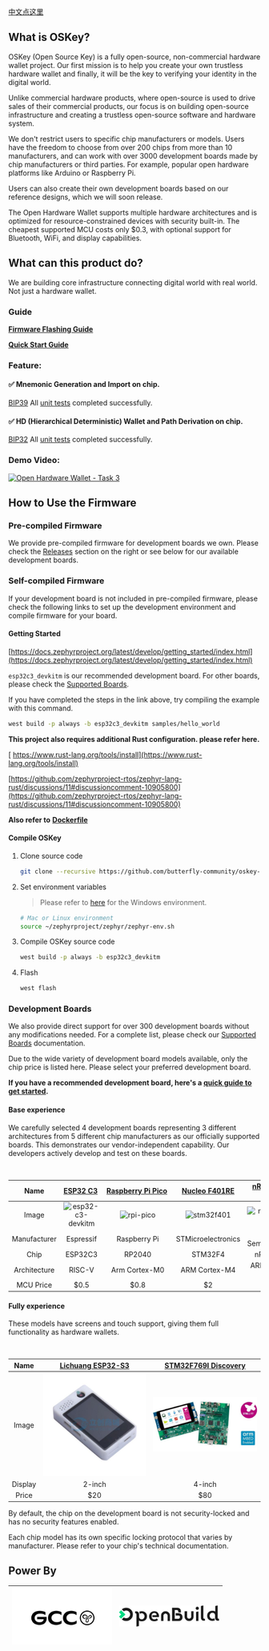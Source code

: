 [中文点这里](./README_zh.md)

## What is OSKey?

OSKey (Open Source Key) is a fully open-source, non-commercial hardware wallet project. Our first mission is to help you create your own trustless hardware wallet and finally, it will be the key to verifying your identity in the digital world.

Unlike commercial hardware products, where open-source is used to drive sales of their commercial products, our focus is on building open-source infrastructure and creating a trustless open-source software and hardware system.

We don't restrict users to specific chip manufacturers or models. Users have the freedom to choose from over 200 chips from more than 10 manufacturers, and can work with over 3000 development boards made by chip manufacturers or third parties. For example, popular open hardware platforms like Arduino or Raspberry Pi.

Users can also create their own development boards based on our reference designs, which we will soon release.

The Open Hardware Wallet supports multiple hardware architectures and is optimized for resource-constrained devices with security built-in. The cheapest supported MCU costs only $0.3, with optional support for Bluetooth, WiFi, and display capabilities.

## What can this product do?

We are building core infrastructure connecting digital world with real world. Not just a hardware wallet.

### **Guide**

**[Firmware Flashing Guide](https://github.com/butterfly-community/oskey-irmware/tree/master/doc/board)**

**[Quick Start Guide](https://github.com/butterfly-community/oskey-firmware/tree/master/doc/start)**

### Feature:

#### ✅ Mnemonic Generation and Import on chip.

[BIP39](https://github.com/bitcoin/bips/blob/master/bip-0039.mediawiki) All [unit tests](https://github.com/butterfly-community/-lib-wallets/blob/main/src/mnemonic.rs) completed successfully.

#### ✅ HD (Hierarchical Deterministic) Wallet and Path Derivation on chip.

[BIP32](https://github.com/bitcoin/bips/blob/master/bip-0032.mediawiki) All [unit tests](https://github.com/butterfly-community/oskey-lib-wallets/blob/main/src/wallets.rs) completed successfully.

### Demo Video:

[![Open Hardware Wallet - Task 3](https://res.cloudinary.com/marcomontalbano/image/upload/v1736601213/video_to_markdown/images/youtube--Tk8S3mavd5I-c05b58ac6eb4c4700831b2b3070cd403.jpg)](https://www.youtube.com/watch?v=Tk8S3mavd5I "Open Hardware Wallet - Task 3")

## How to Use the Firmware

### Pre-compiled Firmware

We provide pre-compiled firmware for development boards we own. Please check the [Releases](https://github.com/butterfly-community/oskey-firmware/releases) section on the right or see below for our available development boards.

### Self-compiled Firmware

If your development board is not included in pre-compiled firmware, please check the following links to set up the development environment and compile firmware for your board.

#### Getting Started

[https://docs.zephyrproject.org/latest/develop/getting_started/index.html](https://docs.zephyrproject.org/latest/develop/getting_started/index.html)

`esp32c3_devkitm` is our recommended development board. For other boards, please check the [Supported Boards](https://docs.zephyrproject.org/latest/boards/index.html).

If you have completed the steps in the link above, try compiling the example with this command.

```bash
west build -p always -b esp32c3_devkitm samples/hello_world
```

**This project also requires additional Rust configuration. please refer here.**

[ https://www.rust-lang.org/tools/install](https://www.rust-lang.org/tools/install)

[https://github.com/zephyrproject-rtos/zephyr-lang-rust/discussions/11#discussioncomment-10905800](https://github.com/zephyrproject-rtos/zephyr-lang-rust/discussions/11#discussioncomment-10905800)

**Also refer to** **[Dockerfile](./Dockerfile)**

#### Compile OSKey

1. Clone source code

   ```bash
   git clone --recursive https://github.com/butterfly-community/oskey-firmware.git
   ```

2. Set environment variables

   > Please refer to [here](https://docs.zephyrproject.org/latest/develop/env_vars.html#zephyr-environment-scripts) for the Windows environment.

   ```bash
   # Mac or Linux environment
   source ~/zephyrproject/zephyr/zephyr-env.sh
   ```

3. Compile OSKey source code

   ```bash
   west build -p always -b esp32c3_devkitm
   ```

4. Flash

   ```bash
   west flash
   ```

### Development Boards

We also provide direct support for over 300 development boards without any modifications needed. For a complete list, please check our [Supported Boards](https://docs.zephyrproject.org/latest/boards/index.html) documentation.

Due to the wide variety of development board models available, only the chip price is listed here. Please select your preferred development board.

**If you have a recommended development board, here's a [quick guide to get started](https://github.com/butterfly-community/oskey-firmware/tree/master/doc/board).**

#### Base experience

We carefully selected 4 development boards representing 3 different architectures from 5 different chip manufacturers as our officially supported boards. This demonstrates our vendor-independent capability. Our developers actively develop and test on these boards.

<br />

|     Name     | [ESP32&nbsp;C3](https://docs.zephyrproject.org/latest/boards/espressif/esp32c3_devkitm/doc/index.html)&nbsp; | [Raspberry&nbsp;Pi&nbsp;Pico](https://docs.zephyrproject.org/latest/boards/raspberrypi/rpi_pico/doc/index.html)  | [Nucleo F401RE](https://docs.zephyrproject.org/latest/boards/st/nucleo_f401re/doc/index.html) | [nRF52840-MDK](https://docs.zephyrproject.org/latest/boards/makerdiary/nrf52840_mdk/doc/index.html) |
| :----------: | :----------------------------------------------------------------------------------------------------------: | :--------------------------------------------------------------------------------------------------------------: | :-------------------------------------------------------------------------------------------: | :-------------------------------------------------------------------------------------------------: |
|    Image     |                   ![esp32-c3-devkitm](doc/image/board/esp32-c3-devkitm-1-v1-isometric.png)                   |                                   ![rpi-pico](doc/image/board/pico-board.png)                                    |                        ![stm32f401](doc/image/board/nucleo_f401re.jpg)                        |                         ![nrf52840-mdk](doc/image/board/mdk52840-cover.png)                         |
| Manufacturer |                                                  Espressif                                                   |                                                   Raspberry Pi                                                   |                                      STMicroelectronics                                       |                                        Nordic Semiconductor                                         |
|     Chip     |                                                   ESP32C3                                                    |                                                      RP2040                                                      |                                            STM32F4                                            |                                              nRF52840                                               |
| Architecture |                                                    RISC-V                                                    |                                                  Arm Cortex-M0                                                   |                                         ARM Cortex-M4                                         |                                            ARM Cortex-M4                                            |
|  MCU Price   |                                                    \$0.5                                                     |                                                      \$0.8                                                       |                                              \$2                                              |                                                 \$3                                                 |

#### Fully experience

These models have screens and touch support, giving them full functionality as hardware wallets.

<br />

|  Name   |                                 [Lichuang ESP32-S3](https://item.szlcsc.com/43285221.html)                                  |     [STM32F769I Discovery](https://docs.zephyrproject.org/latest/boards/st/stm32f769i_disco/doc/index.html)     |
| :-----: | :-------------------------------------------------------------------------------------------------------------------------: | :-------------------------------------------------------------------------------------------------------------: |
|  Image  | <img src="doc/image/board/lichuang_esp32_s3.jpg" alt="esp32-c3-devkitm" width="220" style="max-width:100%; height:auto;"> | <img src="doc/image/board/stm32f769i_disco.jpg" alt="stm32" width="220" style="max-width:100%; height:auto;"> |
| Display |                                                           2-inch                                                            |                                                     4-inch                                                      |
|  Price  |                                                            \$20                                                             |                                                      \$80                                                       |

By default, the chip on the development board is not security-locked and has no security features enabled.

Each chip model has its own specific locking protocol that varies by manufacturer. Please refer to your chip's technical documentation.

## Power By

| <a href="https://www.gccofficial.org/" target="_blank"><img src="doc/image/GCC_logo.png" alt="gcc" width="200" style="max-width:100%; height:auto;"></a>  | <a href="https://openbuild.xyz/" target="_blank"><img src="doc/image/OpenBuild_logo.png" alt="OpenBuild" width="200" style="max-width:100%; height:auto;"></a> |
| -------------------------------------------------------------------------------------------------------------------------------------------------------------- | -------------------------------------------------------------------------------------------------------------------------------------------------------------------- |
